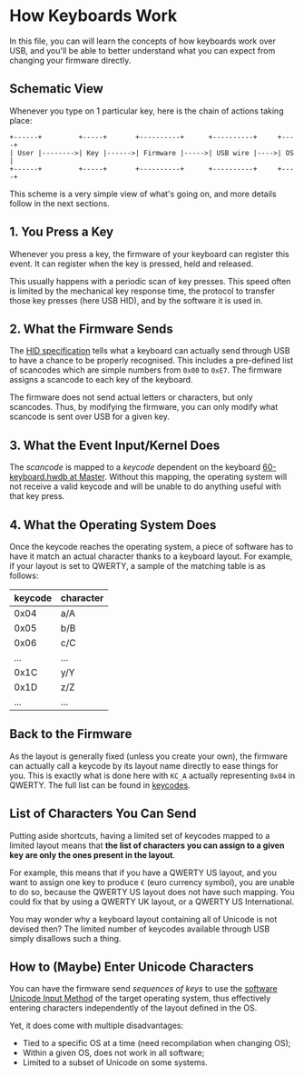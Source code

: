 # How Keyboards Work

In this file, you can will learn the concepts of how keyboards work over USB, and you'll be able to better understand what you can expect from changing your firmware directly.

## Schematic View

Whenever you type on 1 particular key, here is the chain of actions taking place:

```text
+------+         +-----+       +----------+      +----------+     +----+
| User |-------->| Key |------>| Firmware |----->| USB wire |---->| OS |
+------+         +-----+       +----------+      +----------+     +----+
```

This scheme is a very simple view of what's going on, and more details follow in the next sections.

## 1. You Press a Key

Whenever you press a key, the firmware of your keyboard can register this event. It can register when the key is pressed, held and released.

This usually happens with a periodic scan of key presses. This speed often is limited by the mechanical key response time, the protocol to transfer those key presses \(here USB HID\), and by the software it is used in.

## 2. What the Firmware Sends

The [HID specification](https://www.usb.org/sites/default/files/documents/hut1_12v2.pdf) tells what a keyboard can actually send through USB to have a chance to be properly recognised. This includes a pre-defined list of scancodes which are simple numbers from `0x00` to `0xE7`. The firmware assigns a scancode to each key of the keyboard.

The firmware does not send actual letters or characters, but only scancodes. Thus, by modifying the firmware, you can only modify what scancode is sent over USB for a given key.

## 3. What the Event Input/Kernel Does

The _scancode_ is mapped to a _keycode_ dependent on the keyboard [60-keyboard.hwdb at Master](https://github.com/systemd/systemd/blob/master/hwdb.d/60-keyboard.hwdb). Without this mapping, the operating system will not receive a valid keycode and will be unable to do anything useful with that key press.

## 4. What the Operating System Does

Once the keycode reaches the operating system, a piece of software has to have it match an actual character thanks to a keyboard layout. For example, if your layout is set to QWERTY, a sample of the matching table is as follows:

| keycode | character |
| :--- | :--- |
| 0x04 | a/A |
| 0x05 | b/B |
| 0x06 | c/C |
| ... | ... |
| 0x1C | y/Y |
| 0x1D | z/Z |
| ... | ... |

## Back to the Firmware

As the layout is generally fixed \(unless you create your own\), the firmware can actually call a keycode by its layout name directly to ease things for you. This is exactly what is done here with `KC_A` actually representing `0x04` in QWERTY. The full list can be found in [keycodes](../reference/keycodes.md).

## List of Characters You Can Send

Putting aside shortcuts, having a limited set of keycodes mapped to a limited layout means that **the list of characters you can assign to a given key are only the ones present in the layout**.

For example, this means that if you have a QWERTY US layout, and you want to assign one key to produce `€` \(euro currency symbol\), you are unable to do so, because the QWERTY US layout does not have such mapping. You could fix that by using a QWERTY UK layout, or a QWERTY US International.

You may wonder why a keyboard layout containing all of Unicode is not devised then? The limited number of keycodes available through USB simply disallows such a thing.

## How to \(Maybe\) Enter Unicode Characters

You can have the firmware send _sequences of keys_ to use the [software Unicode Input Method](https://en.wikipedia.org/wiki/Unicode_input#Hexadecimal_input) of the target operating system, thus effectively entering characters independently of the layout defined in the OS.

Yet, it does come with multiple disadvantages:

* Tied to a specific OS at a time \(need recompilation when changing OS\);
* Within a given OS, does not work in all software;
* Limited to a subset of Unicode on some systems.

